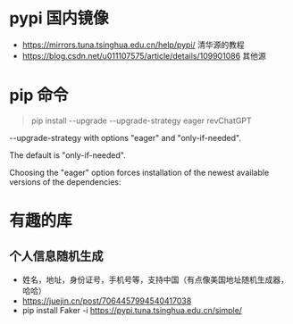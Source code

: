 # pypi 国内镜像
- https://mirrors.tuna.tsinghua.edu.cn/help/pypi/ 清华源的教程
- https://blog.csdn.net/u011107575/article/details/109901086 其他源

# pip 命令
> pip install --upgrade --upgrade-strategy eager revChatGPT
> 
--upgrade-strategy with options "eager" and "only-if-needed". 

The default is "only-if-needed". 

Choosing the "eager" option forces installation of the newest available versions of the dependencies:

# 有趣的库

## 个人信息随机生成
- 姓名，地址，身份证号，手机号等，支持中国（有点像美国地址随机生成器，哈哈）
- https://juejin.cn/post/7064457994540417038
- pip install Faker -i https://pypi.tuna.tsinghua.edu.cn/simple/

